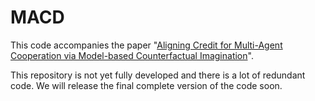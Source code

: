# MACD
This code accompanies the paper "[Aligning Credit for Multi-Agent Cooperation via Model-based Counterfactual Imagination](https://dl.acm.org/doi/abs/10.5555/3635637.3662876)".

This repository is not yet fully developed and there is a lot of redundant code. We will release the final complete version of the code soon. 
